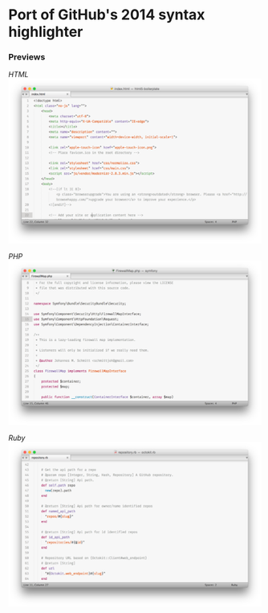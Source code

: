 # Port of GitHub's 2014 syntax highlighter

### Previews

*HTML*
![](screenshots/html.png)

*PHP*
![](screenshots/php.png)

*Ruby*
![](screenshots/ruby.png)
